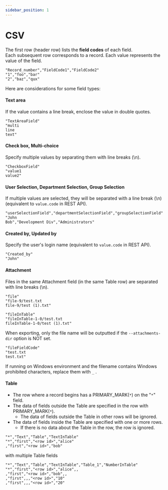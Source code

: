 ```yaml
---
sidebar_position: 1
---
```


# CSV

The first row (header row) lists the **field codes** of each field.  
Each subsequent row corresponds to a record. Each value represents the value of the field.

```csv
"Record_number","FieldCode1","FieldCode2"
"1","foo","bar"
"2","baz","qux"
```

Here are considerations for some field types:

#### Text area

If the value contains a line break, enclose the value in double quotes.

```csv
"TextAreaField"
"multi
line
text"
```

#### Check box, Multi-choice

Specify multiple values by separating them with line breaks (\n).

```csv
"CheckboxField"
"value1
value2"
```

#### User Selection, Department Selection, Group Selection

If multiple values are selected, they will be separated with a line break (\n) (equivalent to `value.code` in REST API).

```csv
"userSelectionField","departmentSelectionField","groupSelectionField"
"John
Bob","Development Div","Administrators"
```

#### Created by, Updated by

Specify the user's login name (equivalent to `value.code` in REST API).

```csv
"Created_by"
"John"
```

#### Attachment

Files in the same Attachment field (in the same Table row) are separated with line breaks (\n).

```csv
"file"
"file-9/test.txt
file-9/test (1).txt"
```

```csv
"fileInTable"
"fileInTable-1-0/test.txt
fileInTable-1-0/test (1).txt"
```

When exporting, only the file name will be outputted if the `--attachments-dir` option is NOT set.

```csv
"fileFieldCode"
"test.txt
test.txt"
```

If running on Windows environment and the filename contains Windows prohibited characters, replace them with `_` .

#### Table

- The row where a record begins has a PRIMARY_MARK(`*`) on the "`*`" field.
- The data of fields outside the Table are specified in the row with PRIMARY_MARK(`*`).
  - The data of fields outside the Table in other rows will be ignored.
- The data of fields inside the Table are specified with one or more rows.
  - If there is no data about the Table in the row, the row is ignored.

```csv
"*","Text","Table","TextInTable"
"*","first","<row id>","alice"
,"first","<row id>","bob"
```

with multiple Table fields

```csv
"*","Text","Table","TextInTable","Table_1","NumberInTable"
"*","first","<row id>","alice",,
,"first","<row id>","bob",,
,"first",,,"<row id>","10"
,"first",,,"<row id>","20"
```
